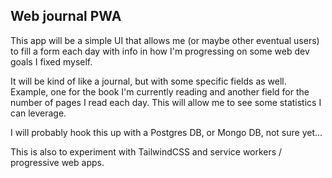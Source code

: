 ## Web journal PWA

This app will be a simple UI that allows me (or maybe other eventual users) to fill a form each day with info in how I'm progressing on some web dev goals I fixed myself.

It will be kind of like a journal, but with some specific fields as well. Example, one for the book I'm currently reading and another field for the number of pages I read each day. This will allow me to see some statistics I can leverage.

I will probably hook this up with a Postgres DB, or Mongo DB, not sure yet...

This is also to experiment with TailwindCSS and service workers / progressive web apps.
